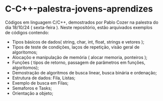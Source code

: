 # C-C++-palestra-jovens-aprendizes
Códigos em linguagem C/C++, demostrados por Pablo Cozer na palestra do dia 18/10/24 ( sexta-feira ). 
Neste repositório, estão arquivados exemplos de códigos contendo:
- Tipos básicos de dados( string, char, int, float, strings e vetores );
- Tipos de teste de condições, laços de repetição, visão geral de algoritomos; 
- Alocaçõo e manipulação de memória ( alocar memoria, ponteiros  ); 
- Funções ( tipos de retorno, passagem de parâmetros em funções, algoritomos);
- Demostração de algoritmos de busca linear, busca binária e ordenação; 
- Estrutura de dados: Fila, Listas;
- Exemplo de busca em Filas; 
- Semaforos e Tasks;
- Orientação a objeto; 
